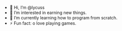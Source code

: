 - 👋 Hi, I’m @lycuss
- 👀 I’m interested in earning new things.
- 🌱 I’m currently learning how to program from scratch.
- ⚡ Fun fact: o love playing games.

<!---
lycuss/lycuss is a ✨ special ✨ repository because its `README.md` (this file) appears on your GitHub profile.
You can click the Preview link to take a look at your changes.
--->
